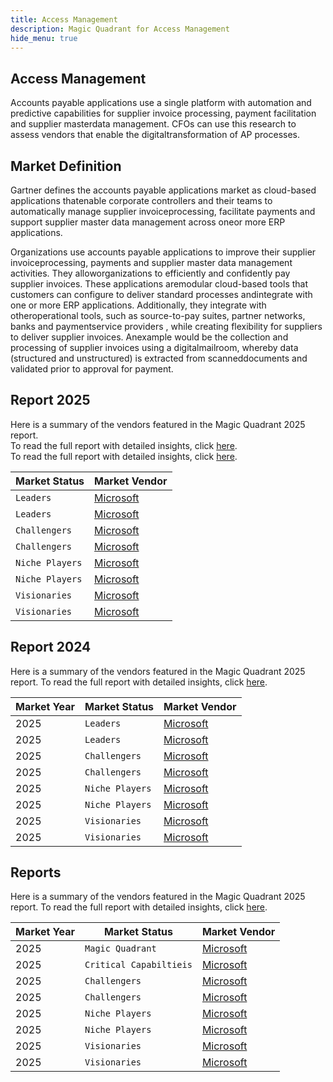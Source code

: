 ```yaml
---
title: Access Management
description: Magic Quadrant for Access Management
hide_menu: true
---
```


## Access Management

Accounts payable applications use a single platform with automation and
predictive capabilities for supplier invoice processing, payment facilitation
and supplier masterdata management. CFOs can use this research to assess vendors
that enable the digitaltransformation of AP processes.

## Market Definition

Gartner defines the accounts payable applications market as cloud-based
applications thatenable corporate controllers and their teams to automatically
manage supplier invoiceprocessing, facilitate payments and support supplier
master data management across oneor more ERP applications.

Organizations use accounts payable applications to improve their supplier
invoiceprocessing, payments and supplier master data management activities. They
alloworganizations to efficiently and confidently pay supplier invoices. These
applications aremodular cloud-based tools that customers can configure to
deliver standard processes andintegrate with one or more ERP applications.
Additionally, they integrate with otheroperational tools, such as source-to-pay
suites, partner networks, banks and paymentservice providers , while creating
flexibility for suppliers to deliver supplier invoices. Anexample would be the
collection and processing of supplier invoices using a digitalmailroom, whereby
data (structured and unstructured) is extracted from scanneddocuments and
validated prior to approval for payment.

## Report 2025

Here is a summary of the vendors featured in the Magic Quadrant 2025
report.<br/> To read the full report with detailed insights, click
[here](https://github.com/xxxxxxx). <br>To read the full report with detailed
insights, click [here](https://github.com/xxxxxxx).

| Market Status   | Market Vendor                   |
| --------------- | ------------------------------- |
| `Leaders`       | [Microsoft](/vendors/microsoft) |
| `Leaders`       | [Microsoft](/vendors/microsoft) |
| `Challengers`   | [Microsoft](/vendors/microsoft) |
| `Challengers`   | [Microsoft](/vendors/microsoft) |
| `Niche Players` | [Microsoft](/vendors/microsoft) |
| `Niche Players` | [Microsoft](/vendors/microsoft) |
| `Visionaries`   | [Microsoft](/vendors/microsoft) |
| `Visionaries`   | [Microsoft](/vendors/microsoft) |

## Report 2024

Here is a summary of the vendors featured in the Magic Quadrant 2025 report. To
read the full report with detailed insights, click
[here](https://github.com/xxxxxxx).

| Market Year | Market Status   | Market Vendor                   |
| ----------- | --------------- | ------------------------------- |
| 2025        | `Leaders`       | [Microsoft](/vendors/microsoft) |
| 2025        | `Leaders`       | [Microsoft](/vendors/microsoft) |
| 2025        | `Challengers`   | [Microsoft](/vendors/microsoft) |
| 2025        | `Challengers`   | [Microsoft](/vendors/microsoft) |
| 2025        | `Niche Players` | [Microsoft](/vendors/microsoft) |
| 2025        | `Niche Players` | [Microsoft](/vendors/microsoft) |
| 2025        | `Visionaries`   | [Microsoft](/vendors/microsoft) |
| 2025        | `Visionaries`   | [Microsoft](/vendors/microsoft) |

## Reports

Here is a summary of the vendors featured in the Magic Quadrant 2025 report. To
read the full report with detailed insights, click
[here](https://github.com/xxxxxxx).

| Market Year | Market Status           | Market Vendor                   |
| ----------- | ----------------------- | ------------------------------- |
| 2025        | `Magic Quadrant`        | [Microsoft](/vendors/microsoft) |
| 2025        | `Critical Capabiltieis` | [Microsoft](/vendors/microsoft) |
| 2025        | `Challengers`           | [Microsoft](/vendors/microsoft) |
| 2025        | `Challengers`           | [Microsoft](/vendors/microsoft) |
| 2025        | `Niche Players`         | [Microsoft](/vendors/microsoft) |
| 2025        | `Niche Players`         | [Microsoft](/vendors/microsoft) |
| 2025        | `Visionaries`           | [Microsoft](/vendors/microsoft) |
| 2025        | `Visionaries`           | [Microsoft](/vendors/microsoft) |
